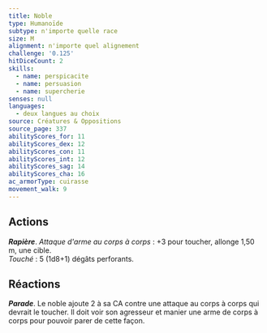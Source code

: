 ```yaml
---
title: Noble
type: Humanoïde
subtype: n'importe quelle race
size: M
alignment: n'importe quel alignement
challenge: '0.125'
hitDiceCount: 2
skills:
  - name: perspicacite
  - name: persuasion
  - name: supercherie
senses: null
languages:
  - deux langues au choix
source: Créatures & Oppositions
source_page: 337
abilityScores_for: 11
abilityScores_dex: 12
abilityScores_con: 11
abilityScores_int: 12
abilityScores_sag: 14
abilityScores_cha: 16
ac_armorType: cuirasse
movement_walk: 9
---
```

## Actions
_**Rapière**_. _Attaque d'arme au corps à corps_ : +3 pour toucher, allonge 1,50 m, une cible.  
_Touché_ : 5 (1d8+1) dégâts perforants.

## Réactions
_**Parade**_. Le noble ajoute 2 à sa CA contre une attaque au corps à corps qui devrait le toucher. Il doit voir son agresseur et manier une arme de corps à corps pour pouvoir parer de cette façon.

